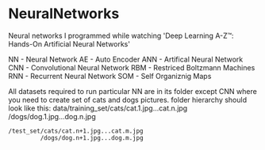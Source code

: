 # NeuralNetworks

Neural networks I programmed while watching 'Deep Learning A-Z™: Hands-On Artificial Neural Networks'

NN - Neural Network
AE - Auto Encoder
ANN - Artifical Neural Network
CNN - Convolutional Neural Network
RBM - Restriced Boltzmann Machines
RNN - Recurrent Neural Network
SOM - Self Organiznig Maps

All datasets required to run particular NN are in its folder except CNN where you need to create set of cats and dogs pictures.
folder hierarchy should look like this:
data/training_set/cats/cat.1.jpg...cat.n.jpg
                 /dogs/dog.1.jpg...dog.n.jpg
    
    /test_set/cats/cat.n+1.jpg...cat.m.jpg
             /dogs/dog.n+1.jpg...dog.m.jpg

